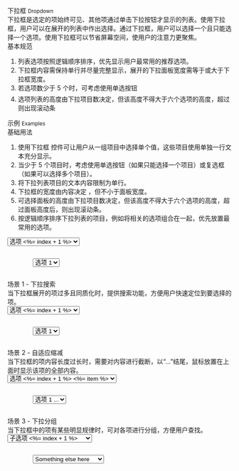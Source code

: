 <div class="mb40">
    <div class="fontsize-20">下拉框 <small>Dropdown</small></div>
    <div class="color-999 mt4">下拉框是选定的项始终可见、其他项通过单击下拉按钮才显示的列表。使用下拉框，用户可以在展开的列表中作出选择。通过下拉框，用户可以选择一个且只能选择一个选项。使用下拉框可以节省屏幕空间，使用户的注意力更聚焦。</div>
</div>

<div class="usage mb40">
    <div>基本规范</div>
    <ol>
        <li>列表选项按照逻辑顺序排序，优先显示用户最常用的推荐选项。</li>
        <li>下拉框内容需保持单行并尽量完整显示，展开的下拉面板宽度需等于或大于下拉框宽度。</li>
        <li>若选项数少于 5 个时，可考虑使用单选按钮  </li>
        <li>选项列表的高度由下拉项目数决定，但该高度不得大于六个选项的高度，超过则出现滚动条 </li>
    </ol>
</div>

<div class="fontsize-16 mb10">示例 <small>Examples</small></div>

<div class="example">
    <div class="content">
        <div class="content-header">
            <div>基础用法</div>
            <ol class="hide">
                <li>使用下拉框 控件可让用户从一组项目中选择单个值，这些项目使用单独一行文本充分显示。</li>
                <li>当少于 5 个项目时，考虑使用单选按钮（如果只能选择一个项目）或复选框（如果可以选择多个项目）。</li>
                <li>将下拉列表项目的文本内容限制为单行。</li>
                <li>下拉框的宽度由内容决定 ，但不小于面板宽度。</li>
                <li>可选择面板的高度由下拉项目数决定，但该高度不得大于六个选项的高度，超过面板高度后，则出现滚动条。</li>
                <li>按逻辑顺序排序下拉列表的项目，例如将相关的选项组合在一起，优先放置最常用的选项。</li>
            </ol>
        </div>
        <div class="content-body">
            <select bx-name="components/dropdown">
                <% _.each(_.range(100), function(item, index){ %>
                <option value="<%= index %>">选项 <%= index + 1 %></option>
                <% }) %>
            </select>
        </div>
    </div>
    <pre><code class="hljs html">
        <select bx-name="components/dropdown">
            <option value="0">选项 1</option>
            <option value="1">选项 2</option>
            <option value="2">选项 3</option>
            <option value="3">选项 4</option>
        </select>
    </code></pre>
</div>

<div class="example">
    <div class="content">
        <div class="content-header">
            <div>场景 1 - 下拉搜索</div>
            <div class="color-999 mt6">当下拉框展开的项过多且同质化时，提供搜索功能，方便用户快速定位到要选择的项。</div>
        </div>
        <div class="content-body">
            <select bx-name="components/dropdown" data-value="1" data-searchbox="true" bx-search="filter">
                <% _.each(_.range(100), function(item, index){ %>
                <option value="<%= index %>">选项 <%= index + 1 %></option>
                <% }) %>
            </select>
        </div>
    </div>
    <pre><code class="hljs html">
        <select bx-name="components/dropdown" data-value="1" data-searchbox="true" bx-search="filter">
            <option value="0">选项 1</option>
            <option value="1">选项 2</option>
            <option value="2">选项 3</option>
            <option value="3">选项 4</option>
        </select>
    </code></pre>
</div>

<div class="example">
    <div class="content">
        <div class="content-header">
            <div>场景 2 - 自适应缩减</div>
            <div class="color-999 mt6">当下拉框的项内容长度过长时，需要对内容进行截断，以“…”结尾，鼠标放置在上面时显示该项的全部内容。</div>
        </div>
        <div class="content-body dropdown-case2">
            <select bx-name="components/dropdown" data-popover="200">
                <% _.each(_.range(100), function(item, index){ %>
                <%  item = Mock.Random.cparagraph() %>
                <option value="<%= index %>">选项 <%= index + 1 %> <%= item %></option>
                <% }) %>
            </select>
        </div>
    </div>
    <pre><code class="hljs html">
        <select bx-name="components/dropdown" data-popover="200">
            <option value="0">选项 1 ...</option>
            <option value="1">选项 2 ...</option>
            <option value="2">选项 3 ...</option>
            <option value="3">选项 4 ...</option>
        </select>
    </code></pre>
</div>

<div class="example">
    <div class="content">
        <div class="content-header">
            <div>场景 3 - 下拉分组</div>
            <div class="color-999 mt6">当下拉框中的项有某些明显规律时，可对各项进行分组，方便用户查找。</div>
        </div>
        <div class="content-body">
            <select bx-name="components/dropdown">
                <% _.each(_.range(100), function(item, index){ %>
                <optgroup label="小组 <%= index + 1 %>">
                    <option value="<%= index%>">子选项 <%= index + 1 %></option>
                </optgroup>
                <% }) %>
            </select>
        </div>
    </div>
    <pre><code class="hljs html">
        <select bx-name="components/dropdown">
            <optgroup label="optgroup 1">
                <option value="1">Action</option>
            </optgroup>
            <optgroup label="optgroup 2">
                <option value="2">Another action</option>
            </optgroup>
            <optgroup label="optgroup 3">
                <option value="3" selected="">Something else here</option>
            </optgroup>
        </select>
    </code></pre>
</div>

<script type="text/javascript"></script>
<style type="text/css">
    .popover {
        font-family: "Microsoft YaHei", "微软雅黑", STXihei, "华文细黑", Georgia, "Times New Roman", Arial, sans-serif;
    }
</style>
